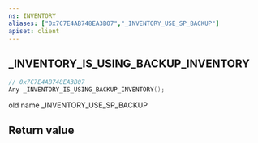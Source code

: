 ```yaml
---
ns: INVENTORY
aliases: ["0x7C7E4AB748EA3B07","_INVENTORY_USE_SP_BACKUP"]
apiset: client
---
```

## _INVENTORY_IS_USING_BACKUP_INVENTORY

```c
// 0x7C7E4AB748EA3B07
Any _INVENTORY_IS_USING_BACKUP_INVENTORY();
```

old name _INVENTORY_USE_SP_BACKUP


## Return value

